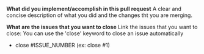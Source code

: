 **What did you implement/accomplish in this pull request**
A clear and concise description of what you did and the changes tht you are merging.

**What are the issues that you want to close**
Link the issues that you want to close:
You can use the 'close' keyword to close an issue automatically
- close #ISSUE_NUMBER (ex: close #1)

